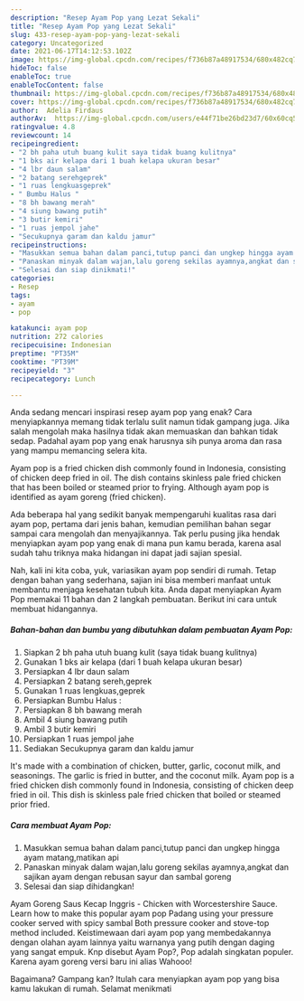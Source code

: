 ```yaml
---
description: "Resep Ayam Pop yang Lezat Sekali"
title: "Resep Ayam Pop yang Lezat Sekali"
slug: 433-resep-ayam-pop-yang-lezat-sekali
category: Uncategorized
date: 2021-06-17T14:12:53.102Z
image: https://img-global.cpcdn.com/recipes/f736b87a48917534/680x482cq70/ayam-pop-foto-resep-utama.jpg
hideToc: false
enableToc: true
enableTocContent: false
thumbnail: https://img-global.cpcdn.com/recipes/f736b87a48917534/680x482cq70/ayam-pop-foto-resep-utama.jpg
cover: https://img-global.cpcdn.com/recipes/f736b87a48917534/680x482cq70/ayam-pop-foto-resep-utama.jpg
author:  Adelia Firdaus
authorAv:  https://img-global.cpcdn.com/users/e44f71be26bd23d7/60x60cq50/avatar.jpg
ratingvalue: 4.8
reviewcount: 14
recipeingredient:
- "2 bh paha utuh buang kulit saya tidak buang kulitnya"
- "1 bks air kelapa dari 1 buah kelapa ukuran besar"
- "4 lbr daun salam"
- "2 batang serehgeprek"
- "1 ruas lengkuasgeprek"
- " Bumbu Halus "
- "8 bh bawang merah"
- "4 siung bawang putih"
- "3 butir kemiri"
- "1 ruas jempol jahe"
- "Secukupnya garam dan kaldu jamur"
recipeinstructions:
- "Masukkan semua bahan dalam panci,tutup panci dan ungkep hingga ayam matang,matikan api"
- "Panaskan minyak dalam wajan,lalu goreng sekilas ayamnya,angkat dan sajikan ayam dengan rebusan sayur dan sambal goreng"
- "Selesai dan siap dinikmati!"
categories:
- Resep
tags:
- ayam
- pop

katakunci: ayam pop 
nutrition: 272 calories
recipecuisine: Indonesian
preptime: "PT35M"
cooktime: "PT39M"
recipeyield: "3"
recipecategory: Lunch

---
```



Anda sedang mencari inspirasi resep ayam pop yang enak? Cara menyiapkannya memang tidak terlalu sulit namun tidak gampang juga. Jika salah mengolah maka hasilnya tidak akan memuaskan dan bahkan tidak sedap. Padahal ayam pop yang enak harusnya sih punya aroma dan rasa yang mampu memancing selera kita.


Ayam pop is a fried chicken dish commonly found in Indonesia, consisting of chicken deep fried in oil. The dish contains skinless pale fried chicken that has been boiled or steamed prior to frying. Although ayam pop is identified as ayam goreng (fried chicken).

Ada beberapa hal yang sedikit banyak mempengaruhi kualitas rasa dari ayam pop, pertama dari jenis bahan, kemudian pemilihan bahan segar sampai cara mengolah dan menyajikannya. Tak perlu pusing jika hendak menyiapkan ayam pop yang enak di mana pun kamu berada, karena asal sudah tahu triknya maka hidangan ini dapat jadi sajian spesial.


Nah, kali ini kita coba, yuk, variasikan ayam pop sendiri di rumah. Tetap dengan bahan yang sederhana, sajian ini bisa memberi manfaat untuk membantu menjaga kesehatan tubuh kita. Anda dapat menyiapkan Ayam Pop memakai 11 bahan dan 2 langkah pembuatan. Berikut ini cara untuk membuat hidangannya.

<!--inarticleads1-->

##### Bahan-bahan dan bumbu yang dibutuhkan dalam pembuatan Ayam Pop:

1. Siapkan 2 bh paha utuh buang kulit (saya tidak buang kulitnya)
1. Gunakan 1 bks air kelapa (dari 1 buah kelapa ukuran besar)
1. Persiapkan 4 lbr daun salam
1. Persiapkan 2 batang sereh,geprek
1. Gunakan 1 ruas lengkuas,geprek
1. Persiapkan  Bumbu Halus :
1. Persiapkan 8 bh bawang merah
1. Ambil 4 siung bawang putih
1. Ambil 3 butir kemiri
1. Persiapkan 1 ruas jempol jahe
1. Sediakan Secukupnya garam dan kaldu jamur


It&#39;s made with a combination of chicken, butter, garlic, coconut milk, and seasonings. The garlic is fried in butter, and the coconut milk. Ayam pop is a fried chicken dish commonly found in Indonesia, consisting of chicken deep fried in oil. This dish is skinless pale fried chicken that boiled or steamed prior fried. 

<!--inarticleads2-->

##### Cara membuat Ayam Pop:

1. Masukkan semua bahan dalam panci,tutup panci dan ungkep hingga ayam matang,matikan api
1. Panaskan minyak dalam wajan,lalu goreng sekilas ayamnya,angkat dan sajikan ayam dengan rebusan sayur dan sambal goreng
1. Selesai dan siap dihidangkan!

Ayam Goreng Saus Kecap Inggris - Chicken with Worcestershire Sauce. Learn how to make this popular ayam pop Padang using your pressure cooker served with spicy sambal Both pressure cooker and stove-top method included. Keistimewaan dari ayam pop yang membedakannya dengan olahan ayam lainnya yaitu warnanya yang putih dengan daging yang sangat empuk. Knp disebut Ayam Pop?, Pop adalah singkatan populer. Karena ayam goreng versi baru ini alias Wahooo! 

Bagaimana? Gampang kan? Itulah cara menyiapkan ayam pop yang bisa kamu lakukan di rumah. Selamat menikmati
